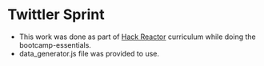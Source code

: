 # Twittler Sprint
- This work was done as part of [Hack Reactor](http://hackreactor.com) curriculum while doing the bootcamp-essentials.
- data_generator.js file was provided to use. 
